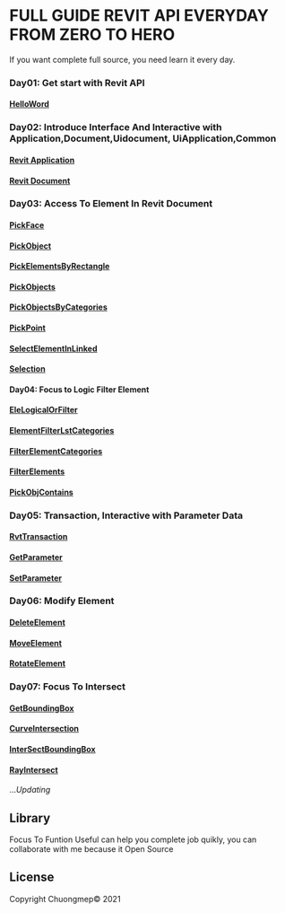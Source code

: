 # FULL GUIDE REVIT API EVERYDAY FROM ZERO TO HERO
If you want complete full source, you need learn it every day.
### Day01: Get start with Revit API
#### [HelloWord](https://github.com/chuongmep/RevitAPI_EveryDay/blob/4c9df6dc642822015026118ccd83e04761177dcc/RevitAPIEveryDay/RevitAPIEveryDay/Day01/HelloWord.cs#L19)
### Day02: Introduce Interface And Interactive with Application,Document,Uidocument, UiApplication,Common
#### [Revit Application](https://github.com/chuongmep/RevitAPI_EveryDay/blob/4c9df6dc642822015026118ccd83e04761177dcc/RevitAPIEveryDay/RevitAPIEveryDay/Day02/RvtApplication.cs#L9)
#### [Revit Document](https://github.com/chuongmep/RevitAPI_EveryDay/blob/4c9df6dc642822015026118ccd83e04761177dcc/RevitAPIEveryDay/RevitAPIEveryDay/Day02/RvtDocument.cs#L9)
### Day03: Access To Element In Revit Document
#### [PickFace](https://github.com/chuongmep/RevitAPI_EveryDay/blob/4c9df6dc642822015026118ccd83e04761177dcc/RevitAPIEveryDay/RevitAPIEveryDay/Day03/PickFace.cs#L41)
#### [PickObject](https://github.com/chuongmep/RevitAPI_EveryDay/blob/4c9df6dc642822015026118ccd83e04761177dcc/RevitAPIEveryDay/RevitAPIEveryDay/Day03/PickObject.cs#L41)
#### [PickElementsByRectangle](https://github.com/chuongmep/RevitAPI_EveryDay/blob/0666cc3f6c88c7830713858f4f5f14465600c928/src/RevitAPIEveryDay/Day03/PickElementsByRectangle.cs#L24)
#### [PickObjects](https://github.com/chuongmep/RevitAPI_EveryDay/blob/4c9df6dc642822015026118ccd83e04761177dcc/RevitAPIEveryDay/RevitAPIEveryDay/Day03/PickObjects.cs#L41)
#### [PickObjectsByCategories](https://github.com/chuongmep/RevitAPI_EveryDay/blob/4c9df6dc642822015026118ccd83e04761177dcc/RevitAPIEveryDay/RevitAPIEveryDay/Day03/PickObjectsByCategories.cs#L42)
#### [PickPoint](https://github.com/chuongmep/RevitAPI_EveryDay/blob/4c9df6dc642822015026118ccd83e04761177dcc/RevitAPIEveryDay/RevitAPIEveryDay/Day03/PickPoint.cs#L40-L55)
#### [SelectElementInLinked](https://github.com/chuongmep/RevitAPI_EveryDay/blob/4c9df6dc642822015026118ccd83e04761177dcc/RevitAPIEveryDay/RevitAPIEveryDay/Day03/SelectElementInLinked.cs#L26-L46)
#### [Selection](https://github.com/chuongmep/RevitAPI_EveryDay/blob/2597a76603c97741a7d505b0a5ebd8b37ff04ba4/RevitAPIEveryDay/RevitAPIEveryDay/Day03/Selection.cs#L40-L59)

#### Day04: Focus to Logic Filter Element
#### [EleLogicalOrFilter](https://github.com/chuongmep/RevitAPI_EveryDay/blob/2597a76603c97741a7d505b0a5ebd8b37ff04ba4/RevitAPIEveryDay/RevitAPIEveryDay/Day04/EleLogicalOrFilter.cs#L26-L31)
####  [ElementFilterLstCategories](https://github.com/chuongmep/RevitAPI_EveryDay/blob/2597a76603c97741a7d505b0a5ebd8b37ff04ba4/RevitAPIEveryDay/RevitAPIEveryDay/Day04/FilterElementCategories.cs#L26-L30)
#### [FilterElementCategories](https://github.com/chuongmep/RevitAPI_EveryDay/blob/2597a76603c97741a7d505b0a5ebd8b37ff04ba4/RevitAPIEveryDay/RevitAPIEveryDay/Day04/FilterElementCategories.cs#L26-L30)
#### [FilterElements](https://github.com/chuongmep/RevitAPI_EveryDay/blob/0f0200e23e04dbf585364b1abb2cb0ec51629155/RevitAPIEveryDay/RevitAPIEveryDay/Day04/FilterElements.cs#L28-L44)
#### [PickObjContains](https://github.com/chuongmep/RevitAPI_EveryDay/blob/2fe1007b2f81f5460f1c345553a2bc7b9086c1a1/RevitAPIEveryDay/RevitAPIEveryDay/Day04/PickObjContains.cs#L37-L53)

### Day05: Transaction, Interactive with Parameter Data
#### [RvtTransaction](https://github.com/chuongmep/RevitAPI_EveryDay/blob/2fe1007b2f81f5460f1c345553a2bc7b9086c1a1/RevitAPIEveryDay/RevitAPIEveryDay/Day05/RvtTransaction.cs#L28-L45)
#### [GetParameter](https://github.com/chuongmep/RevitAPI_EveryDay/blob/2fe1007b2f81f5460f1c345553a2bc7b9086c1a1/RevitAPIEveryDay/RevitAPIEveryDay/Day05/GetParameter.cs#L36-L51)
#### [SetParameter](https://github.com/chuongmep/RevitAPI_EveryDay/blob/2fe1007b2f81f5460f1c345553a2bc7b9086c1a1/RevitAPIEveryDay/RevitAPIEveryDay/Day05/SetParameter.cs#L36-L43)

### Day06: Modify Element
#### [DeleteElement](https://github.com/chuongmep/RevitAPI_EveryDay/blob/2fe1007b2f81f5460f1c345553a2bc7b9086c1a1/RevitAPIEveryDay/RevitAPIEveryDay/Day06/DeleteElement.cs#L35-L43)
#### [MoveElement](https://github.com/chuongmep/RevitAPI_EveryDay/blob/2fe1007b2f81f5460f1c345553a2bc7b9086c1a1/RevitAPIEveryDay/RevitAPIEveryDay/Day06/MoveElement.cs#L35-L42)
#### [RotateElement](https://github.com/chuongmep/RevitAPI_EveryDay/blob/2fe1007b2f81f5460f1c345553a2bc7b9086c1a1/RevitAPIEveryDay/RevitAPIEveryDay/Day06/RotateElement.cs#L37-L53)

### Day07: Focus To Intersect
#### [GetBoundingBox](https://github.com/chuongmep/RevitAPI_EveryDay/blob/2fe1007b2f81f5460f1c345553a2bc7b9086c1a1/RevitAPIEveryDay/RevitAPIEveryDay/Day07/GetBoundingBox.cs#L32)
#### [CurveIntersection](https://github.com/chuongmep/RevitAPI_EveryDay/blob/2fe1007b2f81f5460f1c345553a2bc7b9086c1a1/RevitAPIEveryDay/RevitAPIEveryDay/Day07/CurveIntersection.cs#L36-L57)
#### [InterSectBoundingBox](https://github.com/chuongmep/RevitAPI_EveryDay/blob/2fe1007b2f81f5460f1c345553a2bc7b9086c1a1/RevitAPIEveryDay/RevitAPIEveryDay/Day07/InterSectBoundingBox.cs#L36-L54)
#### [RayIntersect](https://github.com/chuongmep/RevitAPI_EveryDay/blob/2fe1007b2f81f5460f1c345553a2bc7b9086c1a1/RevitAPIEveryDay/RevitAPIEveryDay/Day07/RayIntersect.cs#L31)

..._Updating_
## Library
Focus To Funtion Useful can help you complete job quikly, you can collaborate with me because it Open Source

## License
Copyright Chuongmep©  2021